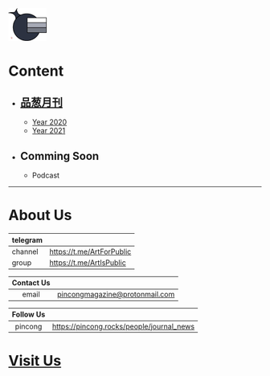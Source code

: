<img src=Logo.png width=15%>

# Content
- ## [品葱月刊](/品葱月刊)
  - [Year 2020](/品葱月刊/2020.md)
  - [Year 2021](/品葱月刊/2021.md)
- ## Comming Soon
  - Podcast
***

# About Us
|telegram||
|:-|:-|
|channel|https://t.me/ArtForPublic|
|group|https://t.me/ArtIsPublic|

|Contact Us||
|:-:|:-:|
|email|pincongmagazine@protonmail.com|

|Follow Us||
|:-:|:-:|
|pincong|https://pincong.rocks/people/journal_news|

# [Visit Us](https://journal.pincong.tk/)

